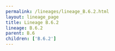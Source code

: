```yaml
---
permalink: /lineages/lineage_B.6.2.html
layout: lineage_page
title: Lineage B.6.2
lineage: B.6.2
parent: B.6
children: ['B.6.2']
---
```

